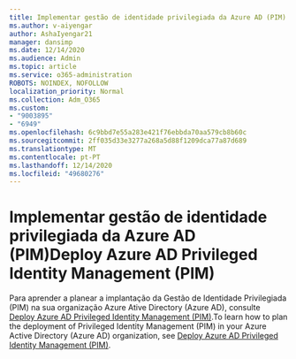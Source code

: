```yaml
---
title: Implementar gestão de identidade privilegiada da Azure AD (PIM)
ms.author: v-aiyengar
author: AshaIyengar21
manager: dansimp
ms.date: 12/14/2020
ms.audience: Admin
ms.topic: article
ms.service: o365-administration
ROBOTS: NOINDEX, NOFOLLOW
localization_priority: Normal
ms.collection: Adm_O365
ms.custom:
- "9003895"
- "6949"
ms.openlocfilehash: 6c9bbd7e55a283e421f76ebbda70aa579cb8b60c
ms.sourcegitcommit: 2ff035d33e3277a268a5d88f1209dca77a87d689
ms.translationtype: MT
ms.contentlocale: pt-PT
ms.lasthandoff: 12/14/2020
ms.locfileid: "49680276"
---
```

# <a name="deploy-azure-ad-privileged-identity-management-pim"></a><span data-ttu-id="f0402-102">Implementar gestão de identidade privilegiada da Azure AD (PIM)</span><span class="sxs-lookup"><span data-stu-id="f0402-102">Deploy Azure AD Privileged Identity Management (PIM)</span></span>

<span data-ttu-id="f0402-103">Para aprender a planear a implantação da Gestão de Identidade Privilegiada (PIM) na sua organização Azure Ative Directory (Azure AD), consulte [Deploy Azure AD Privileged Identity Management (PIM)](https://go.microsoft.com/fwlink/?linkid=2132095).</span><span class="sxs-lookup"><span data-stu-id="f0402-103">To learn how to plan the deployment of Privileged Identity Management (PIM) in your Azure Active Directory (Azure AD) organization, see [Deploy Azure AD Privileged Identity Management (PIM)](https://go.microsoft.com/fwlink/?linkid=2132095).</span></span>